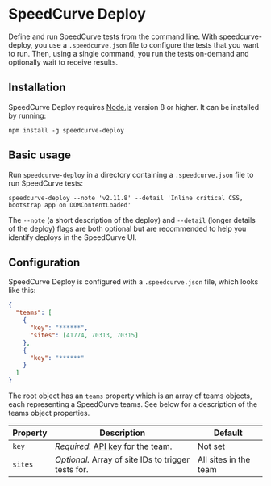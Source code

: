 # SpeedCurve Deploy

Define and run SpeedCurve tests from the command line. With speedcurve-deploy, you use a `.speedcurve.json` file to configure the tests that you want to run. Then, using a single command, you run the tests on-demand and optionally wait to receive results.

## Installation

SpeedCurve Deploy requires [Node.js](https://nodejs.org/) version 8 or higher. It can be installed by running:

```
npm install -g speedcurve-deploy
```

## Basic usage

Run `speedcurve-deploy` in a directory containing a `.speedcurve.json` file to run SpeedCurve tests:

```
speedcurve-deploy --note 'v2.11.8' --detail 'Inline critical CSS, bootstrap app on DOMContentLoaded'
```

The `--note` (a short description of the deploy) and `--detail` (longer details of the deploy) flags are both optional but are recommended to help you identify deploys in the SpeedCurve UI.

## Configuration

SpeedCurve Deploy is configured with a `.speedcurve.json` file, which looks like this:

```json
{
  "teams": [
    {
      "key": "******",
      "sites": [41774, 70313, 70315]
    },
    {
      "key": "******"
    }
  ]
}
```

The root object has an `teams` property which is an array of teams objects, each representing a SpeedCurve teams. See below for a description of the teams object properties.

| Property | Description | Default |
|----------|------------------------------------------------------|-----------------------|
| `key`    | _Required._ [API key][api-docs] for the team.        | Not set               |
| `sites`  | _Optional._ Array of site IDs to trigger tests for.  | All sites in the team |

[api-docs]: https://support.speedcurve.com/apis/synthetic-api
